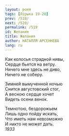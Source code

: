 ```yaml
---
layout: poem
tags: [Лірыка 19-20]
prev: /518/
next: /520/
permalink: /519
id: Желания
title: Желания
author: НАТАЛЛЯ АРСЕННЕВА
lang: ru
---
```



Как колосья страдной нивы,  
Сердце бьется на ветру.  
Ничего мне здесь не диво,  
Ничего не соберу.  

Зимней вымученной ночью  
Снится августовский стог,  
А весною сердце хочет  
Видеть осени венок.  

Темнотою, бездорожьем  
Лишь одно пойду искать,  
Что иметь нам невозможно  
И никто не может дать.  
*1933*
